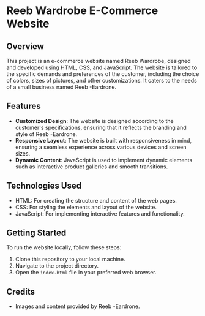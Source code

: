 

# Reeb Wardrobe E-Commerce Website

## Overview
This project is an e-commerce website named Reeb Wardrobe, designed and developed using HTML, CSS, and JavaScript. The website is tailored to the specific demands and preferences of the customer, including the choice of colors, sizes of pictures, and other customizations. It caters to the needs of a small business named Reeb -Eardrone.

## Features
- **Customized Design**: The website is designed according to the customer's specifications, ensuring that it reflects the branding and style of Reeb -Eardrone.
- **Responsive Layout**: The website is built with responsiveness in mind, ensuring a seamless experience across various devices and screen sizes.
- **Dynamic Content**: JavaScript is used to implement dynamic elements such as interactive product galleries and smooth transitions.


## Technologies Used
- HTML: For creating the structure and content of the web pages.
- CSS: For styling the elements and layout of the website.
- JavaScript: For implementing interactive features and functionality.

## Getting Started
To run the website locally, follow these steps:
1. Clone this repository to your local machine.
2. Navigate to the project directory.
3. Open the `index.html` file in your preferred web browser.

## Credits

- Images and content provided by Reeb -Eardrone.
